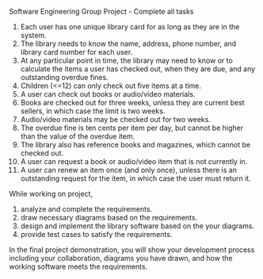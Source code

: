 Software Engineering Group Project - Complete all tasks

1. Each user has one unique library card for as long as they are in the system.
2. The library needs to know the name, address, phone number, and library card number for each user.
3. At any particular point in time, the library may need to know or to calculate the items a user has checked out, when they are due, and any outstanding overdue fines.
4. Children (<=12) can only check out five items at a time.
5. A user can check out books or audio/video materials.
6. Books are checked out for three weeks, unless they are current best sellers, in which case the limit is two weeks. 
7. Audio/video materials may be checked out for two weeks. 
8. The overdue fine is ten cents per item per day, but cannot be higher than the value of the overdue item.
9. The library also has reference books and magazines, which cannot be checked out.
10. A user can request a book or audio/video item that is not currently in.
11. A user can renew an item once (and only once), unless there is an outstanding request for the item, in which case the user must return it.

While working on project,
1. analyze and complete the requirements.
2. draw necessary diagrams based on the requirements.
3. design and implement the library software based on the your diagrams.
4. provide test cases to satisfy the requirements.

In the final project demonstration, you will show your development process
including your collaboration, diagrams you have drawn, and how the working
software meets the requirements.
